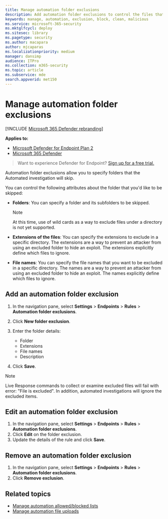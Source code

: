 ```yaml
---
title: Manage automation folder exclusions
description: Add automation folder exclusions to control the files that are excluded from an automated investigation.
keywords: manage, automation, exclusion, block, clean, malicious
ms.service: microsoft-365-security
ms.mktglfcycl: deploy
ms.sitesec: library
ms.pagetype: security
ms.author: macapara
author: mjcaparas
ms.localizationpriority: medium
manager: dansimp
audience: ITPro
ms.collection: m365-security
ms.topic: article
ms.subservice: mde
search.appverid: met150
---
```


# Manage automation folder exclusions

[!INCLUDE [Microsoft 365 Defender rebranding](../../includes/microsoft-defender.md)]


**Applies to:**
- [Microsoft Defender for Endpoint Plan 2](https://go.microsoft.com/fwlink/p/?linkid=2154037)
- [Microsoft 365 Defender](https://go.microsoft.com/fwlink/?linkid=2118804)

> Want to experience Defender for Endpoint? [Sign up for a free trial.](https://signup.microsoft.com/create-account/signup?products=7f379fee-c4f9-4278-b0a1-e4c8c2fcdf7e&ru=https://aka.ms/MDEp2OpenTrial?ocid=docs-wdatp-automationexclusionfolder-abovefoldlink)

Automation folder exclusions allow you to specify folders that the Automated investigation will skip.

You can control the following attributes about the folder that you'd like to be skipped:

- **Folders**: You can specify a folder and its subfolders to be skipped.

  > [!NOTE]
  > At this time, use of wild cards as a way to exclude files under a directory is not yet supported.

- **Extensions of the files**: You can specify the extensions to exclude in a specific directory. The extensions are a way to prevent an attacker from using an excluded folder to hide an exploit. The extensions explicitly define which files to ignore.

- **File names**: You can specify the file names that you want to be excluded in a specific directory. The names are a way to prevent an attacker from using an excluded folder to hide an exploit. The names explicitly define which files to ignore.

## Add an automation folder exclusion

1. In the navigation pane, select **Settings** \> **Endpoints** \> **Rules** \> **Automation folder exclusions**.

2. Click **New folder exclusion**.

3. Enter the folder details:

    - Folder
    - Extensions
    - File names
    - Description

4. Click **Save**.

> [!NOTE]
> Live Response commands to collect or examine excluded files will fail with error: "File is excluded". In addition, automated investigations will ignore the excluded items.

## Edit an automation folder exclusion

1. In the navigation pane, select **Settings** \> **Endpoints** \> **Rules** \> **Automation folder exclusions**.
2. Click **Edit** on the folder exclusion.
3. Update the details of the rule and click **Save**.

## Remove an automation folder exclusion

1. In the navigation pane, select **Settings** \> **Endpoints** \> **Rules** \> **Automation folder exclusions**.
2. Click **Remove exclusion**.

## Related topics

- [Manage automation allowed/blocked lists](manage-indicators.md)
- [Manage automation file uploads](manage-automation-file-uploads.md)
